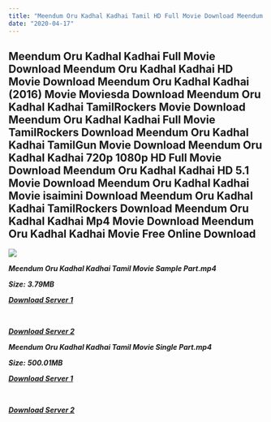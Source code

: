 ```yaml
---
title: "Meendum Oru Kadhal Kadhai Tamil HD Full Movie Download Meendum Oru Kadhal Kadhai Tamil HD Movie Download"
date: "2020-04-17"
---
```


## Meendum Oru Kadhal Kadhai Full Movie Download Meendum Oru Kadhal Kadhai HD Movie Download Meendum Oru Kadhal Kadhai (2016) Movie Moviesda Download Meendum Oru Kadhal Kadhai TamilRockers Movie Download Meendum Oru Kadhal Kadhai Full Movie TamilRockers Download Meendum Oru Kadhal Kadhai TamilGun Movie Download Meendum Oru Kadhal Kadhai 720p 1080p HD Full Movie Download Meendum Oru Kadhal Kadhai HD 5.1 Movie Download Meendum Oru Kadhal Kadhai Movie isaimini Download Meendum Oru Kadhal Kadhai TamilRockers Download Meendum Oru Kadhal Kadhai Mp4 Movie Download Meendum Oru Kadhal Kadhai Movie Free Online Download

![](https://images.moviebuff.com/34b69adb-a1ef-4a6a-a4b6-2184cab05e3c?w=1000)

**_Meendum Oru Kadhal Kadhai Tamil Movie Sample Part.mp4_**

**_Size:_** **_3.79MB_**

**_[Download Server 1](http://s1.uptofiles.net//files/Tamil{300377c8a1a3ba2999b4bbe3381b1ea1a812b0b70d21946c68d529294a5c2999}202016{300377c8a1a3ba2999b4bbe3381b1ea1a812b0b70d21946c68d529294a5c2999}20Movies/Meendum{300377c8a1a3ba2999b4bbe3381b1ea1a812b0b70d21946c68d529294a5c2999}20Oru{300377c8a1a3ba2999b4bbe3381b1ea1a812b0b70d21946c68d529294a5c2999}20Kadhal{300377c8a1a3ba2999b4bbe3381b1ea1a812b0b70d21946c68d529294a5c2999}20Kadhai{300377c8a1a3ba2999b4bbe3381b1ea1a812b0b70d21946c68d529294a5c2999}20(2016)/Meendum{300377c8a1a3ba2999b4bbe3381b1ea1a812b0b70d21946c68d529294a5c2999}20Oru{300377c8a1a3ba2999b4bbe3381b1ea1a812b0b70d21946c68d529294a5c2999}20Kadhal{300377c8a1a3ba2999b4bbe3381b1ea1a812b0b70d21946c68d529294a5c2999}20Kadhai{300377c8a1a3ba2999b4bbe3381b1ea1a812b0b70d21946c68d529294a5c2999}20(640x360)/Meendum{300377c8a1a3ba2999b4bbe3381b1ea1a812b0b70d21946c68d529294a5c2999}20Oru{300377c8a1a3ba2999b4bbe3381b1ea1a812b0b70d21946c68d529294a5c2999}20Kadhal{300377c8a1a3ba2999b4bbe3381b1ea1a812b0b70d21946c68d529294a5c2999}20Kadhai{300377c8a1a3ba2999b4bbe3381b1ea1a812b0b70d21946c68d529294a5c2999}20HD{300377c8a1a3ba2999b4bbe3381b1ea1a812b0b70d21946c68d529294a5c2999}20Sample.mp4)_**

**_[  
](http://s1.uptofiles.net//files/Tamil{300377c8a1a3ba2999b4bbe3381b1ea1a812b0b70d21946c68d529294a5c2999}202016{300377c8a1a3ba2999b4bbe3381b1ea1a812b0b70d21946c68d529294a5c2999}20Movies/Meendum{300377c8a1a3ba2999b4bbe3381b1ea1a812b0b70d21946c68d529294a5c2999}20Oru{300377c8a1a3ba2999b4bbe3381b1ea1a812b0b70d21946c68d529294a5c2999}20Kadhal{300377c8a1a3ba2999b4bbe3381b1ea1a812b0b70d21946c68d529294a5c2999}20Kadhai{300377c8a1a3ba2999b4bbe3381b1ea1a812b0b70d21946c68d529294a5c2999}20(2016)/Meendum{300377c8a1a3ba2999b4bbe3381b1ea1a812b0b70d21946c68d529294a5c2999}20Oru{300377c8a1a3ba2999b4bbe3381b1ea1a812b0b70d21946c68d529294a5c2999}20Kadhal{300377c8a1a3ba2999b4bbe3381b1ea1a812b0b70d21946c68d529294a5c2999}20Kadhai{300377c8a1a3ba2999b4bbe3381b1ea1a812b0b70d21946c68d529294a5c2999}20(640x360)/Meendum{300377c8a1a3ba2999b4bbe3381b1ea1a812b0b70d21946c68d529294a5c2999}20Oru{300377c8a1a3ba2999b4bbe3381b1ea1a812b0b70d21946c68d529294a5c2999}20Kadhal{300377c8a1a3ba2999b4bbe3381b1ea1a812b0b70d21946c68d529294a5c2999}20Kadhai{300377c8a1a3ba2999b4bbe3381b1ea1a812b0b70d21946c68d529294a5c2999}20HD{300377c8a1a3ba2999b4bbe3381b1ea1a812b0b70d21946c68d529294a5c2999}20Sample.mp4)_**

**_[Download Server 2](http://s1.uptofiles.net//files/Tamil{300377c8a1a3ba2999b4bbe3381b1ea1a812b0b70d21946c68d529294a5c2999}202016{300377c8a1a3ba2999b4bbe3381b1ea1a812b0b70d21946c68d529294a5c2999}20Movies/Meendum{300377c8a1a3ba2999b4bbe3381b1ea1a812b0b70d21946c68d529294a5c2999}20Oru{300377c8a1a3ba2999b4bbe3381b1ea1a812b0b70d21946c68d529294a5c2999}20Kadhal{300377c8a1a3ba2999b4bbe3381b1ea1a812b0b70d21946c68d529294a5c2999}20Kadhai{300377c8a1a3ba2999b4bbe3381b1ea1a812b0b70d21946c68d529294a5c2999}20(2016)/Meendum{300377c8a1a3ba2999b4bbe3381b1ea1a812b0b70d21946c68d529294a5c2999}20Oru{300377c8a1a3ba2999b4bbe3381b1ea1a812b0b70d21946c68d529294a5c2999}20Kadhal{300377c8a1a3ba2999b4bbe3381b1ea1a812b0b70d21946c68d529294a5c2999}20Kadhai{300377c8a1a3ba2999b4bbe3381b1ea1a812b0b70d21946c68d529294a5c2999}20(640x360)/Meendum{300377c8a1a3ba2999b4bbe3381b1ea1a812b0b70d21946c68d529294a5c2999}20Oru{300377c8a1a3ba2999b4bbe3381b1ea1a812b0b70d21946c68d529294a5c2999}20Kadhal{300377c8a1a3ba2999b4bbe3381b1ea1a812b0b70d21946c68d529294a5c2999}20Kadhai{300377c8a1a3ba2999b4bbe3381b1ea1a812b0b70d21946c68d529294a5c2999}20HD{300377c8a1a3ba2999b4bbe3381b1ea1a812b0b70d21946c68d529294a5c2999}20Sample.mp4)_**

**_Meendum Oru Kadhal Kadhai Tamil Movie Single Part.mp4_**

**_Size:_**  **_500.01MB_**

**_[Download Server 1](http://s1.uptofiles.net//files/Tamil{300377c8a1a3ba2999b4bbe3381b1ea1a812b0b70d21946c68d529294a5c2999}202016{300377c8a1a3ba2999b4bbe3381b1ea1a812b0b70d21946c68d529294a5c2999}20Movies/Meendum{300377c8a1a3ba2999b4bbe3381b1ea1a812b0b70d21946c68d529294a5c2999}20Oru{300377c8a1a3ba2999b4bbe3381b1ea1a812b0b70d21946c68d529294a5c2999}20Kadhal{300377c8a1a3ba2999b4bbe3381b1ea1a812b0b70d21946c68d529294a5c2999}20Kadhai{300377c8a1a3ba2999b4bbe3381b1ea1a812b0b70d21946c68d529294a5c2999}20(2016)/Meendum{300377c8a1a3ba2999b4bbe3381b1ea1a812b0b70d21946c68d529294a5c2999}20Oru{300377c8a1a3ba2999b4bbe3381b1ea1a812b0b70d21946c68d529294a5c2999}20Kadhal{300377c8a1a3ba2999b4bbe3381b1ea1a812b0b70d21946c68d529294a5c2999}20Kadhai{300377c8a1a3ba2999b4bbe3381b1ea1a812b0b70d21946c68d529294a5c2999}20(640x360)/Meendum{300377c8a1a3ba2999b4bbe3381b1ea1a812b0b70d21946c68d529294a5c2999}20Oru{300377c8a1a3ba2999b4bbe3381b1ea1a812b0b70d21946c68d529294a5c2999}20Kadhal{300377c8a1a3ba2999b4bbe3381b1ea1a812b0b70d21946c68d529294a5c2999}20Kadhai{300377c8a1a3ba2999b4bbe3381b1ea1a812b0b70d21946c68d529294a5c2999}20HD.mp4)_**

**_[  
](http://s1.uptofiles.net//files/Tamil{300377c8a1a3ba2999b4bbe3381b1ea1a812b0b70d21946c68d529294a5c2999}202016{300377c8a1a3ba2999b4bbe3381b1ea1a812b0b70d21946c68d529294a5c2999}20Movies/Meendum{300377c8a1a3ba2999b4bbe3381b1ea1a812b0b70d21946c68d529294a5c2999}20Oru{300377c8a1a3ba2999b4bbe3381b1ea1a812b0b70d21946c68d529294a5c2999}20Kadhal{300377c8a1a3ba2999b4bbe3381b1ea1a812b0b70d21946c68d529294a5c2999}20Kadhai{300377c8a1a3ba2999b4bbe3381b1ea1a812b0b70d21946c68d529294a5c2999}20(2016)/Meendum{300377c8a1a3ba2999b4bbe3381b1ea1a812b0b70d21946c68d529294a5c2999}20Oru{300377c8a1a3ba2999b4bbe3381b1ea1a812b0b70d21946c68d529294a5c2999}20Kadhal{300377c8a1a3ba2999b4bbe3381b1ea1a812b0b70d21946c68d529294a5c2999}20Kadhai{300377c8a1a3ba2999b4bbe3381b1ea1a812b0b70d21946c68d529294a5c2999}20(640x360)/Meendum{300377c8a1a3ba2999b4bbe3381b1ea1a812b0b70d21946c68d529294a5c2999}20Oru{300377c8a1a3ba2999b4bbe3381b1ea1a812b0b70d21946c68d529294a5c2999}20Kadhal{300377c8a1a3ba2999b4bbe3381b1ea1a812b0b70d21946c68d529294a5c2999}20Kadhai{300377c8a1a3ba2999b4bbe3381b1ea1a812b0b70d21946c68d529294a5c2999}20HD.mp4)_**

**_[Download Server 2](http://s1.uptofiles.net//files/Tamil{300377c8a1a3ba2999b4bbe3381b1ea1a812b0b70d21946c68d529294a5c2999}202016{300377c8a1a3ba2999b4bbe3381b1ea1a812b0b70d21946c68d529294a5c2999}20Movies/Meendum{300377c8a1a3ba2999b4bbe3381b1ea1a812b0b70d21946c68d529294a5c2999}20Oru{300377c8a1a3ba2999b4bbe3381b1ea1a812b0b70d21946c68d529294a5c2999}20Kadhal{300377c8a1a3ba2999b4bbe3381b1ea1a812b0b70d21946c68d529294a5c2999}20Kadhai{300377c8a1a3ba2999b4bbe3381b1ea1a812b0b70d21946c68d529294a5c2999}20(2016)/Meendum{300377c8a1a3ba2999b4bbe3381b1ea1a812b0b70d21946c68d529294a5c2999}20Oru{300377c8a1a3ba2999b4bbe3381b1ea1a812b0b70d21946c68d529294a5c2999}20Kadhal{300377c8a1a3ba2999b4bbe3381b1ea1a812b0b70d21946c68d529294a5c2999}20Kadhai{300377c8a1a3ba2999b4bbe3381b1ea1a812b0b70d21946c68d529294a5c2999}20(640x360)/Meendum{300377c8a1a3ba2999b4bbe3381b1ea1a812b0b70d21946c68d529294a5c2999}20Oru{300377c8a1a3ba2999b4bbe3381b1ea1a812b0b70d21946c68d529294a5c2999}20Kadhal{300377c8a1a3ba2999b4bbe3381b1ea1a812b0b70d21946c68d529294a5c2999}20Kadhai{300377c8a1a3ba2999b4bbe3381b1ea1a812b0b70d21946c68d529294a5c2999}20HD.mp4)_**
